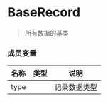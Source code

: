 <show-structure depth="2"/>

# BaseRecord

> 所有数据的基类

### 成员变量
| 名称   | 类型    | 说明  |
|------|-------|-----|
| type | [](RecordType.md) | 记录数据类型 |

